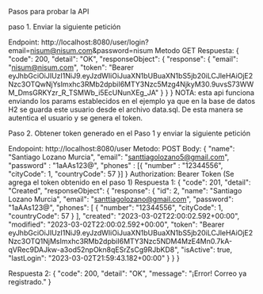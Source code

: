 Pasos para probar la API

paso 1. Enviar la siguiente petición

Endpoint: http://localhost:8080/user/login?email=nisum@nisum.com&password=nisum
Metodo GET
Respuesta:
{
    "code": 200,
    "detail": "OK",
    "responseObject": {
        "response": {
            "email": "nisum@nisum.com",
            "token": "Bearer eyJhbGciOiJIUzI1NiJ9.eyJzdWIiOiJuaXN1bUBuaXN1bS5jb20iLCJleHAiOjE2Nzc3OTQwNjYsImxhc3RMb2dpbiI6MTY3Nzc5Mzg4NjkyM30.9uvsS73WWM_DmsGRKYzr_R_TSMWb_i5EcUNunXEg_JA"
        }
    }
}
NOTA: esta api funciona enviando los params establecidos en el ejemplo ya que en la base de datos H2 se
guarda este usuario desde el archivo data.sql. De esta manera se autentica el usuario y se genera el token.

Paso 2. Obtener token generado en el Paso 1 y enviar la siguiente petición

Endopoint: http://localhost:8080/user
Metodo: POST
Body:
{
    "name": "Santiago Lozano Murcia",
    "email": "santtiagolozano5@gmail.com",
    "password" : "1aAAs123@",
    "phones" : [{
        "number" : "12344556",
        "cityCode": 1,
        "countryCode": 57
    }]
}
Authorization: Bearer Token (Se agrega el token obtenido en el paso 1)
Respuesta 1:
{
    "code": 201,
    "detail": "Created",
    "responseObject": {
        "response": {
            "id": 2,
            "name": "Santiago Lozano Murcia",
            "email": "santtiagolozano@gmail.com",
            "password": "1aAAs123@",
            "phones": [
                {
                    "number": "12344556",
                    "cityCode": 1,
                    "countryCode": 57
                }
            ],
            "created": "2023-03-02T22:00:02.592+00:00",
            "modified": "2023-03-02T22:00:02.592+00:00",
            "token": "Bearer eyJhbGciOiJIUzI1NiJ9.eyJzdWIiOiJuaXN1bUBuaXN1bS5jb20iLCJleHAiOjE2Nzc3OTQ1NjMsImxhc3RMb2dpbiI6MTY3Nzc5NDM4MzE4Mn0.7kA-qVRec9DAJkw-a3od52npOkn8qESrZsCg9RJbKD8",
            "isActive": true,
            "lastLogin": "2023-03-02T21:59:43.182+00:00"
        }
    }
}

Respuesta 2:
{
    "code": 200,
    "detail": "OK",
    "message": "¡Error! Correo ya registrado."
}
